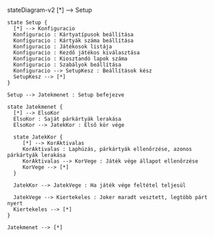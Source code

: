 stateDiagram-v2
    [*] --> Setup

    state Setup {
      [*] --> Konfiguracio
      Konfiguracio : Kártyatípusok beállítása
      Konfiguracio : Kártyák száma beállítása
      Konfiguracio : Játékosok listája
      Konfiguracio : Kezdő játékos kiválasztása
      Konfiguracio : Kiosztandó lapok száma
      Konfiguracio : Szabályok beállítása
      Konfiguracio --> SetupKesz : Beállítások kész
      SetupKesz --> [*]
    }

    Setup --> Jatekmenet : Setup befejezve

    state Jatekmenet {
      [*] --> ElsoKor
      ElsoKor : Saját párkártyák lerakása
      ElsoKor --> JatekKor : Első kör vége

      state JatekKor {
         [*] --> KorAktivalas
         KorAktivalas : Laphúzás, párkártyák ellenőrzése, azonos párkártyák lerakása
         KorAktivalas --> KorVege : Játék vége állapot ellenőrzése
         KorVege --> [*]
      }

      JatekKor --> JatekVege : Ha játék vége feltétel teljesül

      JatekVege --> Kiertekeles : Joker maradt vesztett, legtöbb párt nyert
      Kiertekeles --> [*]
    }

    Jatekmenet --> [*]
